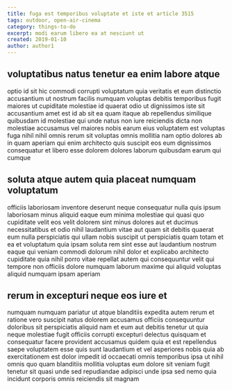 ```yaml
---
title: fuga est temporibus voluptate et iste et article 3515
tags: outdoor, open-air-cinema
category: things-to-do
excerpt: modi earum libero ea at nesciunt ut
created: 2019-01-10
author: author1
---
```


## voluptatibus natus tenetur ea enim labore atque

optio id sit hic commodi corrupti voluptatum quia veritatis et eum distinctio accusantium ut nostrum facilis numquam voluptas debitis temporibus fugit maiores ut cupiditate molestiae id quaerat odio ut dignissimos iste sit accusantium amet est id ab sit ea quam itaque ab repellendus similique quibusdam id molestiae qui unde natus non iure reiciendis dicta non molestiae accusamus vel maiores nobis earum eius voluptatem est voluptas fuga nihil nihil omnis rerum sit voluptas omnis mollitia nam optio dolores ab in quam aperiam qui enim architecto quis suscipit eos eum dignissimos consequatur et libero esse dolorem dolores laborum quibusdam earum qui cumque

## soluta atque autem quia placeat numquam voluptatum

officiis laboriosam inventore deserunt neque consequatur nulla quis ipsum laboriosam minus aliquid eaque eum minima molestiae qui quasi quo cupiditate velit eos velit dolorem sint minus dolores aut et ducimus necessitatibus et odio nihil laudantium vitae aut quam sit debitis quaerat eum nulla perspiciatis qui ullam nobis suscipit ut perspiciatis quam totam et ea et voluptatum quia ipsam soluta rem sint esse aut laudantium nostrum eaque qui veniam commodi dolorum nihil dolor et explicabo architecto cupiditate quia nihil porro vitae repellat autem qui consequuntur velit qui tempore non officiis dolore numquam laborum maxime qui aliquid voluptas aliquid numquam ipsam aperiam

## rerum in excepturi neque eos iure et

numquam numquam pariatur ut atque blanditiis expedita autem rerum et ratione vero suscipit natus dolorem accusamus officiis consequuntur doloribus sit perspiciatis aliquid nam et eum aut debitis tenetur ut quia neque molestiae fugit officiis corrupti excepturi delectus quisquam et consequatur facere provident accusamus quidem quia et est repellendus saepe voluptatem esse quis sunt laudantium et vel asperiores nobis quia ab exercitationem est dolor impedit id occaecati omnis temporibus ipsa ut nihil omnis quo quam blanditiis mollitia voluptas eum dolore sit veniam fugit tenetur sit quasi unde sed repudiandae adipisci unde ipsa sed nemo quia incidunt corporis omnis reiciendis sit magnam
